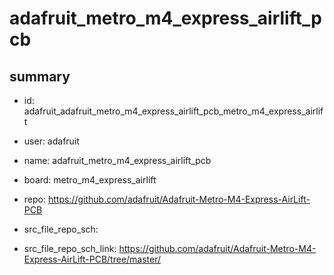 # adafruit_metro_m4_express_airlift_pcb
 
## summary 
* id: adafruit_adafruit_metro_m4_express_airlift_pcb_metro_m4_express_airlift
* user: adafruit
* name: adafruit_metro_m4_express_airlift_pcb
* board: metro_m4_express_airlift
* repo: https://github.com/adafruit/Adafruit-Metro-M4-Express-AirLift-PCB



* src_file_repo_sch: 
* src_file_repo_sch_link: https://github.com/adafruit/Adafruit-Metro-M4-Express-AirLift-PCB/tree/master/






